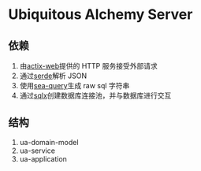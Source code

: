# Ubiquitous Alchemy Server

## 依赖

1. 由[actix-web](https://github.com/actix/actix-web)提供的 HTTP 服务接受外部请求
1. 通过[serde](https://github.com/serde-rs/serde)解析 JSON
1. 使用[sea-query](https://github.com/SeaQL/sea-query)生成 raw sql 字符串
1. 通过[sqlx](https://github.com/launchbadge/sqlx)创建数据库连接池，并与数据库进行交互

## 结构

1. ua-domain-model
1. ua-service
1. ua-application

